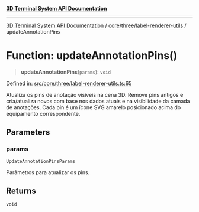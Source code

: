 [**3D Terminal System API Documentation**](../../../../README.md)

***

[3D Terminal System API Documentation](../../../../README.md) / [core/three/label-renderer-utils](../README.md) / updateAnnotationPins

# Function: updateAnnotationPins()

> **updateAnnotationPins**(`params`): `void`

Defined in: [src/core/three/label-renderer-utils.ts:65](https://github.com/Dicommunitas/ThreeJS_Terminal_3D2/blob/3ee0fc36a3337518d3717231e10fb625cedcf942/src/core/three/label-renderer-utils.ts#L65)

Atualiza os pins de anotação visíveis na cena 3D.
Remove pins antigos e cria/atualiza novos com base nos dados atuais e na visibilidade da camada de anotações.
Cada pin é um ícone SVG amarelo posicionado acima do equipamento correspondente.

## Parameters

### params

`UpdateAnnotationPinsParams`

Parâmetros para atualizar os pins.

## Returns

`void`

